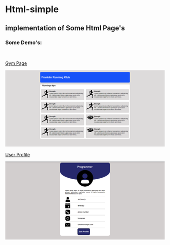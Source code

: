 # Html-simple
## implementation of Some Html Page's 


### Some Demo's:
<br>

<a href="./Gym_page" >Gym Page</a>

<img src='./Gym_page/images/float.png' width="600px">

<br>

<a href="./User-Profile" >User Profile</a>

<img src="./User-Profile/img/profile.png" width="600px">
